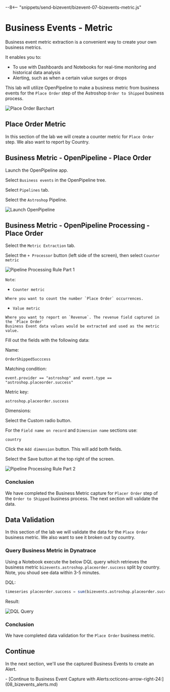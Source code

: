 --8<-- "snippets/send-bizevent/bizevent-07-bizevents-metric.js"

# Business Events - Metric

Business event metric extraction is a convenient way to create your own business metrics. 

It enables you to:

* To use with Dashboards and Notebooks for real-time monitoring and historical data analysis 
* Alerting, such as when a certain value surges or drops 

This lab will utilize OpenPipeline to make a business metric from business events for the `Place Order` step of the Astroshop `Order to Shipped` business process.

![Place Order Barchart](./img/05_bizevents_metric_place_order_barchart.png)

## Place Order Metric

In this section of the lab we will create a counter metric for `Place Order` step.  We also want to report by Country.

## Business Metric - OpenPipeline - Place Order

Launch the OpenPipeline app.

Select `Business events` in the OpenPipeline tree.

Select `Pipelines` tab.

Select the `Astroshop` Pipeline.

![Launch OpenPipeline](./img/05_bizevents_metric_placeorder_openpipline_launch_a.png)

## Business Metric - OpenPipeline Processing - Place Order

Select the `Metric Extraction` tab.

Select the `+ Processor` button (left side of the screen), then select `Counter metric`

![Pipeline Processing Rule Part 1](./img/05_bizevents_metric_placeorder_openpipline_rule_1_a.png)

`Note`: 

* `Counter metric` 

```text
Where you want to count the number `Place Order` occurrences.
```

* `Value metric` 

```text
Where you want to report on `Revenue`. The revenue field captured in the `Place Order` 
Business Event data values would be extracted and used as the metric value. 
```

Fill out the fields with the following data:

Name: 

```text
OrderShippedSucccess
```

Matching condition: 

```text
event.provider == "astroshop" and event.type == "astroshop.placeorder.success"
```

Metric key: 

```text
astroshop.placeorder.success
```

Dimensions: 

Select the Custom radio button.

For the `Field name on record` and `Dimension name` sections use:

```text
country
```

Click the `Add dimension` button.  This will add both fields. 

Select the Save button at the top right of the screen.

![Pipeline Processing Rule Part 2](./img/05_bizevents_metric_placeorder_openpipline_rule_2.png)

### Conclusion

We have completed the Business Metric capture for `Placer Order` step  of the `Order to Shipped` business process. The next section will validate the data.

## Data Validation

In this section of the lab we will validate the data for the `Place Order` business metric.   We also want to see it broken out by country.

### Query Business Metric in Dynatrace

Using a Notebook execute the below DQL query which retrieves the business metric `bizevents.astroshop.placeorder.success` split by country.  Note, you shoud see data within 3-5 minutes.

DQL:
```sql
timeseries placeorder.success = sum(bizevents.astroshop.placeorder.success), by:{country}
```

Result:

![DQL Query](./img/05_bizevents_metric_place_order_data_validation.png)

### Conclusion

We have completed data validation for the `Place Order` business metric.

## Continue

In the next section, we'll use the captured Business Events to create an Alert.

<div class="grid cards" markdown>
- [Continue to Business Event Capture with Alerts:octicons-arrow-right-24:](08_bizevents_alerts.md)
</div>